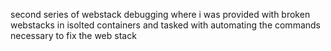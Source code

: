 second series of webstack debugging where i was provided with broken webstacks in isolted containers and tasked with automating the commands necessary to fix the web stack
